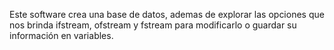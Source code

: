 Este software crea una base de datos, ademas de explorar las opciones que nos brinda ifstream, ofstream y fstream para modificarlo o guardar su información en variables.